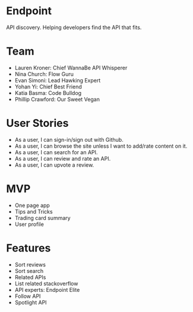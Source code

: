 Endpoint
============

API discovery. Helping developers find the API that fits.


Team
============
- Lauren Kroner: Chief WannaBe API Whisperer
- Nina Church: Flow Guru
- Evan Simoni: Lead Hawking Expert
- Yohan Yi: Chief Best Friend
- Katia Basma: Code Bulldog
- Phillip Crawford: Our Sweet Vegan  


User Stories
============
- As a user, I can sign-in/sign out with Github.
- As a user, I can browse the site unless I want to add/rate content on it.
- As a user, I can search for an API.
- As a user, I can review and rate an API.
- As a user, I can upvote a review.

MVP
============
- One page app
- Tips and Tricks
- Trading card summary
- User profile


Features
============
- Sort reviews
- Sort search
- Related APIs
- List related stackoverflow
- API experts: Endpoint Elite
- Follow API
- Spotlight API

